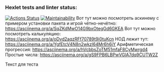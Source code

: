 ### Hexlet tests and linter status:
[![Actions Status](https://github.com/JduMoment/python-project-49/actions/workflows/hexlet-check.yml/badge.svg)](https://github.com/JduMoment/python-project-49/actions)
[![Maintainability](https://api.codeclimate.com/v1/badges/2dd93f32b0994a1d1010/maintainability)](https://codeclimate.com/github/JduMoment/python-project-49/maintainability)
Вот тут можно посмотреть аскинему с примером установки пакета и игрой чётно-нечётно: https://asciinema.org/a/SqZKdMwO14G9bxOtegGd6GKEA
Вот тут можно посмотреть калькуляцию: https://asciinema.org/a/oDvd2aqzRFf70789t9i0tuKcn
НОД лежит тут: https://asciinema.org/a/YgfEtcV4N8n2wkzl64Mr6h6jY
Арифметическая прогрессия: https://asciinema.org/a/hVcbbsZoTM51mfaF8CyMwrgd4
Простые числа: https://asciinema.org/a/gS9FPB6LBPwVGlA7dq9CUTW2Z

Текст для теста

